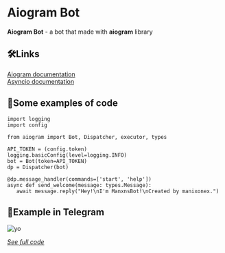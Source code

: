 # Aiogram Bot

**Aiogram Bot** - a bot that made with **aiogram** library

## 🛠Links

[Aiogram documentation](https://docs.aiogram.dev/en/latest/quick_start.html) \
[Asyncio documentation](https://docs.python.org/3/library/asyncio.html)

## 📂Some examples of code
```
import logging
import config

from aiogram import Bot, Dispatcher, executor, types

API_TOKEN = (config.token)
logging.basicConfig(level=logging.INFO)
bot = Bot(token=API_TOKEN)
dp = Dispatcher(bot)

@dp.message_handler(commands=['start', 'help'])
async def send_welcome(message: types.Message):
   await message.reply("Hey!\nI'm ManxnsBot!\nCreated by manixonex.")
```
## 💾Example in Telegram
![yo](https://github.com/manixonex/basicaiogrambot/blob/main/aiogram/images/exampletelegram.png)

*[See full code](https://github.com/manixonex/basicaiogrambot/blob/main/aiogram/bot.py)*
